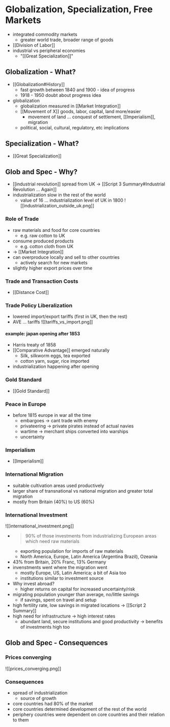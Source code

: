 # Globalization, Specialization, Free Markets
- integrated commodity markets
	- greater world trade, broader range of goods
- [[Division of Labor]]
- industrial vs peripheral economies
	- "[[Great Specialization]]"

## Globalization - What?
- [[Globalization#History]]
	- fast growth between 1840 and 1900 - idea of progress
	- 1918 - 1950 doubt about progress idea
- globalization
	- globalization measured in [[Market Integration]]
	- [[Movement of X]] goods, labor, capital, land more/easier
		- movement of land ... conquest of settlement, [[Imperialism]], migration
	- political, social, cultural, regulatory, etc implications
	
## Specialization - What?
- [[Great Specialization]]

## Glob and Spec - Why?
- [[industrial revolution]] spread from UK -> [[Script 3 Summary#Industrial Revolution ... Again]]
- industrialization slow in the rest of the world
	- value of 16 ... industrialization level of UK in 1800
![[industrialization_outside_uk.png]]
### Role of Trade
- raw materials and food for core countries
	- e.g. raw cotton to UK
- consume produced products
	- e.g. cotton cloth from UK
- -> [[Market Integration]]
- can overproduce locally and sell to other countries
	- actively search for new markets
- slightly higher export prices over time

### Trade and Transaction Costs
- [[Distance Cost]]

### Trade Policy Liberalization
- lowered import/export tariffs (first in UK, then the rest)
- AVE ... tariffs
![[tariffs_vs_import.png]]
#### example: japan opening after 1853
- Harris treaty of 1858
- [[Comparative Advantage]] emerged naturally
	- Silk, silkworm eggs, tea exported
	- cotton yarn, sugar, rice imported
- industrialization happening after opening

### Gold Standard
- [[Gold Standard]]

### Peace in Europe
- before 1815 europe in war all the time
	- embargoes -> cant trade with enemy
	- privateering -> private pirates instead of actual navies
	- wartime -> merchant ships converted into warships
	- uncertainty

### Imperialism
- [[Imperialism]]

### International Migration
- suitable cultivation areas used productively
- larger share of transnational vs national migration and greater total migration
- mostly from Britain (40%) to US (60%)

### International Investment
![[international_investment.png]]
- >90% of those investments from industrializing European areas which need raw materials
	- exporting population for imports of raw materials
	- North America, Europe, Latin America (Argentina Brazil), Ozeania
- 43% from Britain, 20% Franc, 13% Germany
- invenstments went where the migration went
	- mostly Europe, US, Latin America; a bit of Asia too
	- institutions similar to investment source
- Why invest abroad?
	- higher returns on capital for increased uncertainty/risk
- migrating population younger than average, no/little savings
	- if savings, spent on travel and setup
- high fertility rate, low savings in migrated locations -> [[Script 2 Summary]]
- high need for infrastructure -> high interest rates
	- abundant land, secure institutions and good productivity -> benefits of investments high too

## Glob and Spec - Consequences
### Prices converging
![[prices_converging.png]]

### Consequences
- spread of industrialization
	- source of growth
- core countries had 80% of the market
- core countries determined development of the rest of the world
- periphery countries were dependent on core countries and their relation to them
